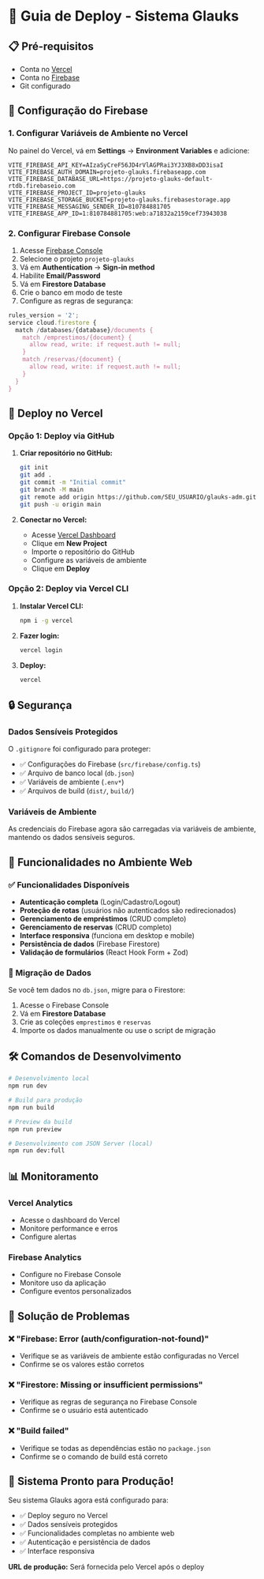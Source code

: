 # 🚀 Guia de Deploy - Sistema Glauks

## 📋 Pré-requisitos

- Conta no [Vercel](https://vercel.com)
- Conta no [Firebase](https://console.firebase.google.com)
- Git configurado

## 🔧 Configuração do Firebase

### 1. Configurar Variáveis de Ambiente no Vercel

No painel do Vercel, vá em **Settings** → **Environment Variables** e adicione:

```
VITE_FIREBASE_API_KEY=AIzaSyCreF56JD4rVlAGPRai3YJ3XB8xDD3isaI
VITE_FIREBASE_AUTH_DOMAIN=projeto-glauks.firebaseapp.com
VITE_FIREBASE_DATABASE_URL=https://projeto-glauks-default-rtdb.firebaseio.com
VITE_FIREBASE_PROJECT_ID=projeto-glauks
VITE_FIREBASE_STORAGE_BUCKET=projeto-glauks.firebasestorage.app
VITE_FIREBASE_MESSAGING_SENDER_ID=810784881705
VITE_FIREBASE_APP_ID=1:810784881705:web:a71832a2159cef73943038
```

### 2. Configurar Firebase Console

1. Acesse [Firebase Console](https://console.firebase.google.com/)
2. Selecione o projeto `projeto-glauks`
3. Vá em **Authentication** → **Sign-in method**
4. Habilite **Email/Password**
5. Vá em **Firestore Database**
6. Crie o banco em modo de teste
7. Configure as regras de segurança:

```javascript
rules_version = '2';
service cloud.firestore {
  match /databases/{database}/documents {
    match /emprestimos/{document} {
      allow read, write: if request.auth != null;
    }
    match /reservas/{document} {
      allow read, write: if request.auth != null;
    }
  }
}
```

## 🚀 Deploy no Vercel

### Opção 1: Deploy via GitHub

1. **Criar repositório no GitHub:**
   ```bash
   git init
   git add .
   git commit -m "Initial commit"
   git branch -M main
   git remote add origin https://github.com/SEU_USUARIO/glauks-adm.git
   git push -u origin main
   ```

2. **Conectar no Vercel:**
   - Acesse [Vercel Dashboard](https://vercel.com/dashboard)
   - Clique em **New Project**
   - Importe o repositório do GitHub
   - Configure as variáveis de ambiente
   - Clique em **Deploy**

### Opção 2: Deploy via Vercel CLI

1. **Instalar Vercel CLI:**
   ```bash
   npm i -g vercel
   ```

2. **Fazer login:**
   ```bash
   vercel login
   ```

3. **Deploy:**
   ```bash
   vercel
   ```

## 🔒 Segurança

### Dados Sensíveis Protegidos

O `.gitignore` foi configurado para proteger:
- ✅ Configurações do Firebase (`src/firebase/config.ts`)
- ✅ Arquivo de banco local (`db.json`)
- ✅ Variáveis de ambiente (`.env*`)
- ✅ Arquivos de build (`dist/`, `build/`)

### Variáveis de Ambiente

As credenciais do Firebase agora são carregadas via variáveis de ambiente, mantendo os dados sensíveis seguros.

## 📱 Funcionalidades no Ambiente Web

### ✅ Funcionalidades Disponíveis

- **Autenticação completa** (Login/Cadastro/Logout)
- **Proteção de rotas** (usuários não autenticados são redirecionados)
- **Gerenciamento de empréstimos** (CRUD completo)
- **Gerenciamento de reservas** (CRUD completo)
- **Interface responsiva** (funciona em desktop e mobile)
- **Persistência de dados** (Firebase Firestore)
- **Validação de formulários** (React Hook Form + Zod)

### 🔄 Migração de Dados

Se você tem dados no `db.json`, migre para o Firestore:

1. Acesse o Firebase Console
2. Vá em **Firestore Database**
3. Crie as coleções `emprestimos` e `reservas`
4. Importe os dados manualmente ou use o script de migração

## 🛠️ Comandos de Desenvolvimento

```bash
# Desenvolvimento local
npm run dev

# Build para produção
npm run build

# Preview da build
npm run preview

# Desenvolvimento com JSON Server (local)
npm run dev:full
```

## 📊 Monitoramento

### Vercel Analytics
- Acesse o dashboard do Vercel
- Monitore performance e erros
- Configure alertas

### Firebase Analytics
- Configure no Firebase Console
- Monitore uso da aplicação
- Configure eventos personalizados

## 🔧 Solução de Problemas

### ❌ "Firebase: Error (auth/configuration-not-found)"
- Verifique se as variáveis de ambiente estão configuradas no Vercel
- Confirme se os valores estão corretos

### ❌ "Firestore: Missing or insufficient permissions"
- Verifique as regras de segurança no Firebase Console
- Confirme se o usuário está autenticado

### ❌ "Build failed"
- Verifique se todas as dependências estão no `package.json`
- Confirme se o comando de build está correto

## 🎉 Sistema Pronto para Produção!

Seu sistema Glauks agora está configurado para:
- ✅ Deploy seguro no Vercel
- ✅ Dados sensíveis protegidos
- ✅ Funcionalidades completas no ambiente web
- ✅ Autenticação e persistência de dados
- ✅ Interface responsiva

**URL de produção:** Será fornecida pelo Vercel após o deploy
